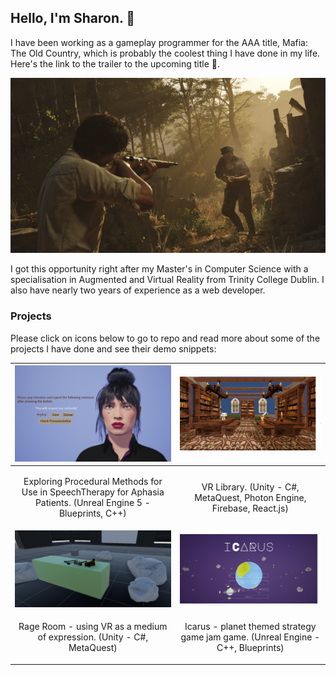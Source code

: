 ## Hello, I'm Sharon. 🦭

I have been working as a gameplay programmer for the AAA title, Mafia: The Old Country, which is probably the coolest thing I have done in my life.
Here's the link to the trailer to the upcoming title 💃.

[<img src="https://github.com/SharonGomez/SharonGomez/blob/main/images/Mafia.png" max-width="400px" height="auto"/>](https://www.youtube.com/watch?v=lkdV6NxPOLc "Trailer to Mafia: The Old Country")

I got this opportunity right after my Master's in Computer Science with a specialisation in Augmented and Virtual Reality from Trinity College Dublin. I also have nearly two years of experience as a web developer.

### Projects

Please click on icons below to go to repo and read more about some of the projects I have done and see their demo snippets:

|  [<img src="https://github.com/SharonGomez/SharonGomez/blob/main/images/speech-therapy.png" max-width="350px" height="auto"/>]( https://github.com/SharonGomez/speech-therapy "Speech Therapy")|[<img src="https://github.com/SharonGomez/SharonGomez/blob/main/images/vr-library.png" max-width="350px" height="auto"/>]( https://github.com/SharonGomez/vr-library "VR Library") |
|:--:|:--:|
| <p align="center"> Exploring Procedural Methods for Use in SpeechTherapy for Aphasia Patients. (Unreal Engine 5 - Blueprints, C++) </p>|<p align="center">VR Library. (Unity - C#, MetaQuest, Photon Engine, Firebase, React.js)</p>|
|  [<img src="https://github.com/SharonGomez/SharonGomez/blob/main/images/rage-room.png" max-width="350px" height="auto"/>]( https://github.com/SharonGomez/rage-room "Rage Room")| [<img src="https://github.com/SharonGomez/icarus-game/blob/main/Demos/icarus-thumbnail.png" max-width="350px" height="auto"/>]( https://github.com/SharonGomez/icarus-game "Icarus")|
| <p align="center">Rage Room - using VR as a medium of expression. (Unity - C#, MetaQuest)</p>|<p align="center">Icarus - planet themed strategy game jam game. (Unreal Engine - C++, Blueprints)</p>|

<!--
**SharonGomez/SharonGomez** is a ✨ _special_ ✨ repository because its `README.md` (this file) appears on your GitHub profile.

Here are some ideas to get you started:

- 🔭 I’m currently working on ...
- 🌱 I’m currently learning ...
- 👯 I’m looking to collaborate on ...
- 🤔 I’m looking for help with ...
- 💬 Ask me about ...
- 📫 How to reach me: ...
- 😄 Pronouns: ...
- ⚡ Fun fact: ...
-->
